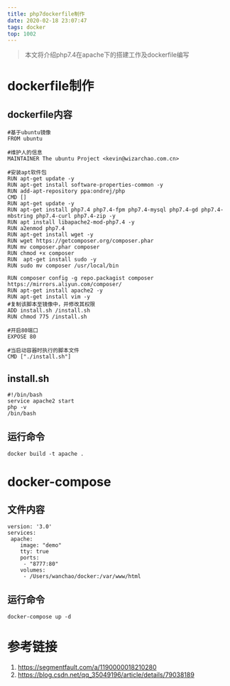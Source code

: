 ```yaml
---
title: php7dockerfile制作
date: 2020-02-18 23:07:47
tags: docker
top: 1002
---
```


> 本文将介绍php7.4在apache下的搭建工作及dockerfile编写

 <!-- more -->

 # dockerfile制作
 ## dockerfile内容

 ```
 #基于ubuntu镜像
FROM ubuntu

#维护人的信息
MAINTAINER The ubuntu Project <kevin@wizarchao.com.cn>

#安装apt软件包
RUN apt-get update -y
RUN apt-get install software-properties-common -y
RUN add-apt-repository ppa:ondrej/php 
CMD []
RUN apt-get update -y
RUN apt-get install php7.4 php7.4-fpm php7.4-mysql php7.4-gd php7.4-mbstring php7.4-curl php7.4-zip -y
RUN apt install libapache2-mod-php7.4 -y
RUN a2enmod php7.4
RUN apt-get install wget -y
RUN wget https://getcomposer.org/composer.phar
RUN mv composer.phar composer
RUN chmod +x composer
RUN  apt-get install sudo -y
RUN sudo mv composer /usr/local/bin 

RUN composer config -g repo.packagist composer https://mirrors.aliyun.com/composer/
RUN apt-get install apache2 -y 
RUN apt-get install vim -y
#复制该脚本至镜像中，并修改其权限
ADD install.sh /install.sh
RUN chmod 775 /install.sh

#开启80端口
EXPOSE 80

#当启动容器时执行的脚本文件
CMD ["./install.sh"]
 ```

 ## install.sh
```
#!/bin/bash
service apache2 start
php -v
/bin/bash	
```
## 运行命令
```
docker build -t apache .
```
# docker-compose
## 文件内容
```
version: '3.0'
services:
 apache:
    image: "demo"
    tty: true
    ports:
     - "8777:80"
    volumes:
     - /Users/wanchao/docker:/var/www/html
```
## 运行命令
```
docker-compose up -d
```
# 参考链接
1. https://segmentfault.com/a/1190000018210280
2. https://blog.csdn.net/qq_35049196/article/details/79038189


